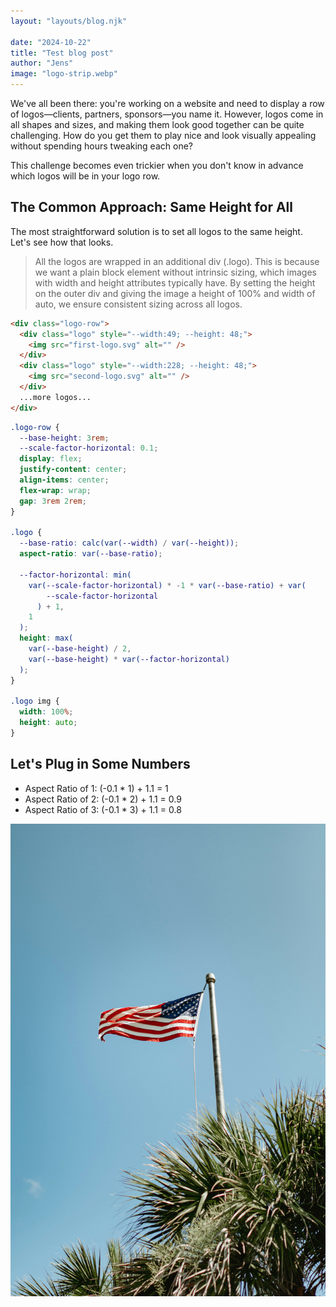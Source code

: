 ```yaml
---
layout: "layouts/blog.njk"

date: "2024-10-22"
title: "Test blog post"
author: "Jens"
image: "logo-strip.webp"
---
```


We've all been there: you're working on a website and need to display a row of logos—clients, partners, sponsors—you name it. However, logos come in all shapes and sizes, and making them look good together can be quite challenging. How do you get them to play nice and look visually appealing without spending hours tweaking each one?

This challenge becomes even trickier when you don't know in advance which logos will be in your logo row.

## The Common Approach: Same Height for All

The most straightforward solution is to set all logos to the same height. Let's see how that looks.

> All the logos are wrapped in an additional div (.logo). This is because we want a plain block element without intrinsic sizing, which images with width and height attributes typically have. By setting the height on the outer div and giving the image a height of 100% and width of auto, we ensure consistent sizing across all logos.

```html
<div class="logo-row">
  <div class="logo" style="--width:49; --height: 48;">
    <img src="first-logo.svg" alt="" />
  </div>
  <div class="logo" style="--width:228; --height: 48;">
    <img src="second-logo.svg" alt="" />
  </div>
  ...more logos...
</div>
```

```scss
.logo-row {
  --base-height: 3rem;
  --scale-factor-horizontal: 0.1;
  display: flex;
  justify-content: center;
  align-items: center;
  flex-wrap: wrap;
  gap: 3rem 2rem;
}

.logo {
  --base-ratio: calc(var(--width) / var(--height));
  aspect-ratio: var(--base-ratio);

  --factor-horizontal: min(
    var(--scale-factor-horizontal) * -1 * var(--base-ratio) + var(
        --scale-factor-horizontal
      ) + 1,
    1
  );
  height: max(
    var(--base-height) / 2,
    var(--base-height) * var(--factor-horizontal)
  );
}

.logo img {
  width: 100%;
  height: auto;
}
```

## Let's Plug in Some Numbers

- Aspect Ratio of 1: (-0.1 \* 1) + 1.1 = 1
- Aspect Ratio of 2: (-0.1 \* 2) + 1.1 = 0.9
- Aspect Ratio of 3: (-0.1 \* 3) + 1.1 = 0.8

![Random image](../../assets/images/blog/america.jpg)
